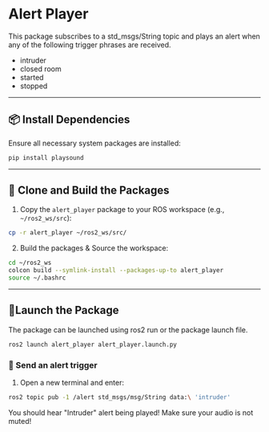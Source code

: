 # Alert Player

This package subscribes to a std_msgs/String topic and plays an alert when any of the following trigger phrases are received.

* intruder
* closed room
* started
* stopped



---
## 📦 Install Dependencies

Ensure all necessary system packages are installed:

```bash
pip install playsound
```

---
## 🚀 Clone and Build the Packages

1. Copy the `alert_player` package to your ROS workspace (e.g., `~/ros2_ws/src`):
```bash
cp -r alert_player ~/ros2_ws/src/
```

2. Build the packages & Source the workspace:
```bash
cd ~/ros2_ws
colcon build --symlink-install --packages-up-to alert_player
source ~/.bashrc
```

---
## 📍Launch the Package

The package can be launched using ros2 run or the package launch file.
```bash
ros2 launch alert_player alert_player.launch.py
```

### 📎 Send an alert trigger

1. Open a new terminal and enter:
```bash
ros2 topic pub -1 /alert std_msgs/msg/String data:\ 'intruder'
```

You should hear "Intruder" alert being played! Make sure your audio is not muted!